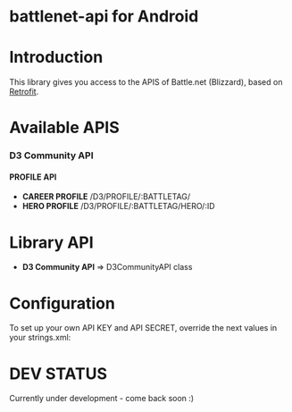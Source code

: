 # battlenet-api for Android

# Introduction

This library gives you access to the APIS of Battle.net (Blizzard), based on [Retrofit](http://square.github.io/retrofit/).

# Available APIS

### D3 Community API 

#### PROFILE API

- **CAREER PROFILE** /D3/PROFILE/:BATTLETAG/
- **HERO PROFILE** /D3/PROFILE/:BATTLETAG/HERO/:ID

# Library API

* **D3 Community API** => D3CommunityAPI class

# Configuration

To set up your own API KEY and API SECRET, override the next values in your strings.xml:



# DEV STATUS

Currently under development - come back soon :)
